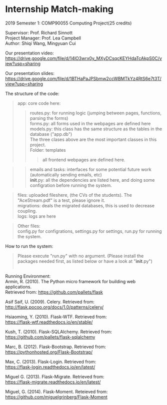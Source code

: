 # Internship Match-making
2019 Semester 1: COMP90055 Computing Project(25 credits)
  
  
Supervisor:       Prof. Richard Sinnott  
Project Manager:  Prof. Lea Campbell  
Author:           Shiqi Wang, Mingyuan Cui  
  
    
Our presentation video:    <br>
https://drive.google.com/file/d/14lO3wrx0y_MXyDCsqcKEYHdaTcAkpS0C/view?usp=sharing    
  
Our presentation slides:  <br>
https://drive.google.com/file/d/1BTHaPaJPSbmw2ccWBMTkYz4RtS6e7t3T/view?usp=sharing    
  
The structure of the code:  <br>

>app: core code here:   
>>routes.py: for running logic (jumping between pages, functions, parsing the forms)  
>>forms.py: all forms used in the webpages are defined here   
>>models.py: this class has the same structure as the tables in the database ("app.db")  <br>
>>The three clases above are the most important classes in this project.  <br>
>>Folder: templates  
>>>all frontend webpages are defined here.  <br>
  
>>emails and tasks: interfaces for some potential future work (automatically sending emails, etc)  <br>
>>__init__.py: all the dependencies are listed here, and doing some configration before running the system.  <br>
  
>files: uploaded fileshere, (the CVs of the students). The "AceStream.pdf" is a test, please ignore it.<br>
>migrations: deals the migrated databases, this is used to decrease coupling. <br>
>logs: logs are here <br>  
  
>Other files:  <br>
>config.py for configrations, settings.py for settings, run.py for running the system.   <br> 
    
How to run the system:    <br>
>Please execute "run.py" with no argument. (Please install the packages needed first, as listed below or have a look at "__init__.py")   
    <br>  
      
Running Environment:  <br>
Armin, R. (2010). The Python micro framework for building web applications.  
Retrieved from: https://github.com/pallets/flask   
  
Asif Saif, U. (2009). Celery. Retrieved from:  
http://flask.pocoo.org/docs/1.0/patterns/celery/  
  
Hsiaoming, Y. (2010). Flask-WTF. Retrieved from:  
https://flask-wtf.readthedocs.io/en/stable/   
  
Kush, T. (2010). Flask-SQLAlchemy. Retrieved from:   
https://github.com/pallets/flask-sqlalchemy  
  
Marc, B. (2012). Flask-Bootstrap. Retrieved from:   
https://pythonhosted.org/Flask-Bootstrap/  
  
Max, C. (2013). Flask-Login. Retrieved from:  
https://flask-login.readthedocs.io/en/latest/  
  
Miguel G. (2013). Flask-Migrate. Retrieved from:   
https://flask-migrate.readthedocs.io/en/latest/  
   
Miguel, G. (2014). Flask-Moment. Reteieved from:   
https://github.com/miguelgrinberg/Flask-Moment  
   


